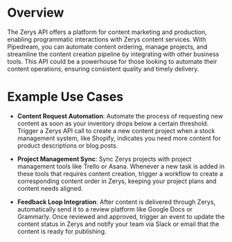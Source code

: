# Overview

The Zerys API offers a platform for content marketing and production, enabling programmatic interactions with Zerys content services. With Pipedream, you can automate content ordering, manage projects, and streamline the content creation pipeline by integrating with other business tools. This API could be a powerhouse for those looking to automate their content operations, ensuring consistent quality and timely delivery.

# Example Use Cases

- **Content Request Automation**: Automate the process of requesting new content as soon as your inventory drops below a certain threshold. Trigger a Zerys API call to create a new content project when a stock management system, like Shopify, indicates you need more content for product descriptions or blog posts.

- **Project Management Sync**: Sync Zerys projects with project management tools like Trello or Asana. Whenever a new task is added in these tools that requires content creation, trigger a workflow to create a corresponding content order in Zerys, keeping your project plans and content needs aligned.

- **Feedback Loop Integration**: After content is delivered through Zerys, automatically send it to a review platform like Google Docs or Grammarly. Once reviewed and approved, trigger an event to update the content status in Zerys and notify your team via Slack or email that the content is ready for publishing.
